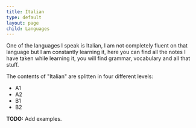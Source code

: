 ```yaml
---
title: Italian
type: default
layout: page
child: Languages
---
```


One of the languages I speak is Italian, I am not completely fluent on that
language but I am constantly learning it, here you can find all the notes I have
taken while learning it, you will find grammar, vocabulary and all that stuff.

The contents of "Italian" are splitten in four different levels:

* A1
* A2
* B1
* B2

**TODO:** Add examples.
